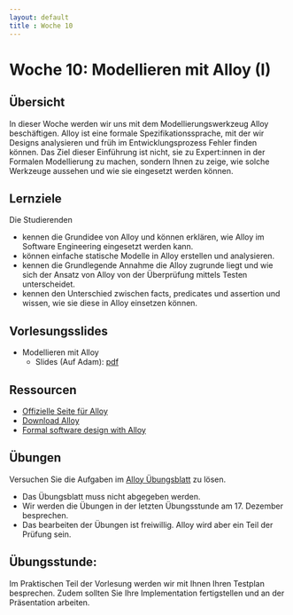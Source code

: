 ```yaml
---
layout: default
title : Woche 10
---
```


# Woche 10: Modellieren mit Alloy (I)

## Übersicht

In dieser Woche werden wir uns mit dem Modellierungswerkzeug Alloy beschäftigen. Alloy ist eine formale Spezifikationssprache, mit der wir Designs analysieren und früh im Entwicklungsprozess Fehler finden können. 
Das Ziel dieser Einführung ist nicht, sie zu Expert:innen in der Formalen Modellierung zu machen, sondern Ihnen zu zeige, wie solche Werkzeuge aussehen und wie sie eingesetzt werden können.

## Lernziele 

Die Studierenden

- kennen die Grundidee von Alloy und können erklären, wie Alloy im Software Engineering eingesetzt werden kann.
- können einfache statische Modelle in Alloy erstellen und analysieren.
- kennen die Grundlegende Annahme die Alloy zugrunde liegt und wie sich der Ansatz von Alloy von der Überprüfung mittels Testen unterscheidet.
- kennen den Unterschied zwischen facts, predicates und assertion und wissen, wie sie diese in Alloy einsetzen können.



## Vorlesungsslides


* Modellieren mit Alloy
    * Slides (Auf Adam): [pdf](https://adam.unibas.ch/goto_adam_file_1932030_download.html) 

## Ressourcen

- [Offizielle Seite für Alloy](http://alloytools.org/)
- [Download Alloy](http://alloytools.org/download.html)
- [Formal software design with Alloy](https://haslab.github.io/formal-software-design/index.html)


## Übungen

Versuchen Sie die Aufgaben im [Alloy Übungsblatt](../exercises/alloy) zu lösen. 

- Das Übungsblatt muss nicht abgegeben werden. 
- Wir werden die Übungen in der letzten Übungsstunde am 17. Dezember besprechen.
- Das bearbeiten der Übungen ist freiwillig. Alloy wird aber ein Teil der Prüfung sein.

## Übungsstunde:

Im Praktischen Teil der Vorlesung werden wir mit Ihnen Ihren Testplan besprechen. Zudem sollten Sie Ihre Implementation fertigstellen und an der Präsentation arbeiten.